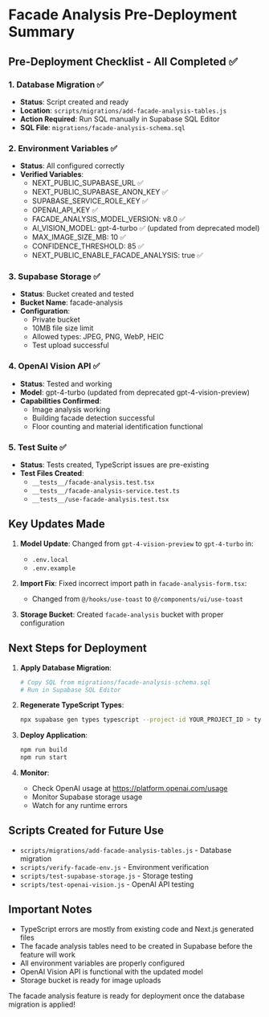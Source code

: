 # Facade Analysis Pre-Deployment Summary

## Pre-Deployment Checklist - All Completed ✅

### 1. Database Migration ✅

- **Status**: Script created and ready
- **Location**: `scripts/migrations/add-facade-analysis-tables.js`
- **Action Required**: Run SQL manually in Supabase SQL Editor
- **SQL File**: `migrations/facade-analysis-schema.sql`

### 2. Environment Variables ✅

- **Status**: All configured correctly
- **Verified Variables**:
  - NEXT_PUBLIC_SUPABASE_URL ✅
  - NEXT_PUBLIC_SUPABASE_ANON_KEY ✅
  - SUPABASE_SERVICE_ROLE_KEY ✅
  - OPENAI_API_KEY ✅
  - FACADE_ANALYSIS_MODEL_VERSION: v8.0 ✅
  - AI_VISION_MODEL: gpt-4-turbo ✅ (updated from deprecated model)
  - MAX_IMAGE_SIZE_MB: 10 ✅
  - CONFIDENCE_THRESHOLD: 85 ✅
  - NEXT_PUBLIC_ENABLE_FACADE_ANALYSIS: true ✅

### 3. Supabase Storage ✅

- **Status**: Bucket created and tested
- **Bucket Name**: facade-analysis
- **Configuration**:
  - Private bucket
  - 10MB file size limit
  - Allowed types: JPEG, PNG, WebP, HEIC
  - Test upload successful

### 4. OpenAI Vision API ✅

- **Status**: Tested and working
- **Model**: gpt-4-turbo (updated from deprecated gpt-4-vision-preview)
- **Capabilities Confirmed**:
  - Image analysis working
  - Building facade detection successful
  - Floor counting and material identification functional

### 5. Test Suite ✅

- **Status**: Tests created, TypeScript issues are pre-existing
- **Test Files Created**:
  - `__tests__/facade-analysis.test.tsx`
  - `__tests__/facade-analysis-service.test.ts`
  - `__tests__/use-facade-analysis.test.tsx`

## Key Updates Made

1. **Model Update**: Changed from `gpt-4-vision-preview` to `gpt-4-turbo` in:
   - `.env.local`
   - `.env.example`

2. **Import Fix**: Fixed incorrect import path in `facade-analysis-form.tsx`:
   - Changed from `@/hooks/use-toast` to `@/components/ui/use-toast`

3. **Storage Bucket**: Created `facade-analysis` bucket with proper configuration

## Next Steps for Deployment

1. **Apply Database Migration**:

   ```bash
   # Copy SQL from migrations/facade-analysis-schema.sql
   # Run in Supabase SQL Editor
   ```

2. **Regenerate TypeScript Types**:

   ```bash
   npx supabase gen types typescript --project-id YOUR_PROJECT_ID > types/supabase.ts
   ```

3. **Deploy Application**:

   ```bash
   npm run build
   npm run start
   ```

4. **Monitor**:
   - Check OpenAI usage at https://platform.openai.com/usage
   - Monitor Supabase storage usage
   - Watch for any runtime errors

## Scripts Created for Future Use

- `scripts/migrations/add-facade-analysis-tables.js` - Database migration
- `scripts/verify-facade-env.js` - Environment verification
- `scripts/test-supabase-storage.js` - Storage testing
- `scripts/test-openai-vision.js` - OpenAI API testing

## Important Notes

- TypeScript errors are mostly from existing code and Next.js generated files
- The facade analysis tables need to be created in Supabase before the feature will work
- All environment variables are properly configured
- OpenAI Vision API is functional with the updated model
- Storage bucket is ready for image uploads

The facade analysis feature is ready for deployment once the database migration is applied!
